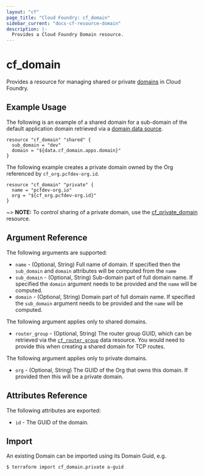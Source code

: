 ```yaml
---
layout: "cf"
page_title: "Cloud Foundry: cf_domain"
sidebar_current: "docs-cf-resource-domain"
description: |-
  Provides a Cloud Foundry Domain resource.
---
```


# cf\_domain

Provides a resource for managing shared or private 
[domains](https://docs.cloudfoundry.org/devguide/deploy-apps/routes-domains.html#domains) in Cloud Foundry.

## Example Usage

The following is an example of a shared domain for a sub-domain of the default application domain 
retrieved via a [domain data source](/docs/providers/cloudfoundry/d/domain.html).

```
resource "cf_domain" "shared" {
  sub_domain = "dev"
  domain = "${data.cf_domain.apps.domain}"
}
```

The following example creates a private domain owned by the Org referenced by `cf_org.pcfdev-org.id`.

```
resource "cf_domain" "private" {
  name = "pcfdev-org.io"
  org = "${cf_org.pcfdev-org.id}"
}
```

~> **NOTE:** To control sharing of a private domain, use the [cf_private_domain](private_domain_access.html) resource. 


## Argument Reference

The following arguments are supported:

* `name` - (Optional, String) Full name of domain. If specified then the `sub_domain` and `domain` attributes will be computed from the `name` 
* `sub_domain` - (Optional, String) Sub-domain part of full domain name. If specified the `domain` argument needs to be provided and the `name` will be computed.
* `domain` - (Optional, String) Domain part of full domain name. If specified the `sub_domain` argument needs to be provided and the `name` will be computed.

The following argument applies only to shared domains.

* `router_group` - (Optional, String) The router group GUID, which can be retrieved via the [`cf_router_group`](/docs/providers/cf/d/stack.html) data resource. You would need to provide this when creating a shared domain for TCP routes.

The following argument applies only to private domains.

* `org` - (Optional, String) The GUID of the Org that owns this domain. If provided then this will be a private domain.

## Attributes Reference

The following attributes are exported:

* `id` - The GUID of the domain.

## Import

An existing Domain can be imported using its Domain Guid, e.g.

```
$ terraform import cf_domain.private a-guid
```
